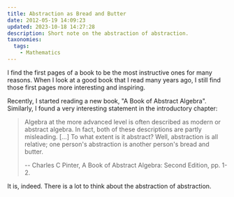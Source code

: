 ```yaml
---
title: Abstraction as Bread and Butter
date: 2012-05-19 14:09:23
updated: 2023-10-18 14:27:28
description: Short note on the abstraction of abstraction.
taxonomies:
  tags:
    - Mathematics
---
```


I find the first pages of a book to be the most instructive ones for many
reasons. When I look at a good book that I read many years ago, I still find
those first pages more interesting and inspiring.

<!-- more -->

Recently, I started reading a new book, "A Book of Abstract Algebra". Similarly,
I found a very interesting statement in the introductory chapter:

> Algebra at the more advanced level is often described as modern or abstract
> algebra. In fact, both of these descriptions are partly misleading. [...] To
> what extent is it abstract? Well, abstraction is all relative; one person's
> abstraction is another person's bread and butter.
>
> -- Charles C Pinter, A Book of Abstract Algebra: Second Edition, pp. 1-2.

It is, indeed. There is a lot to think about the abstraction of abstraction.
